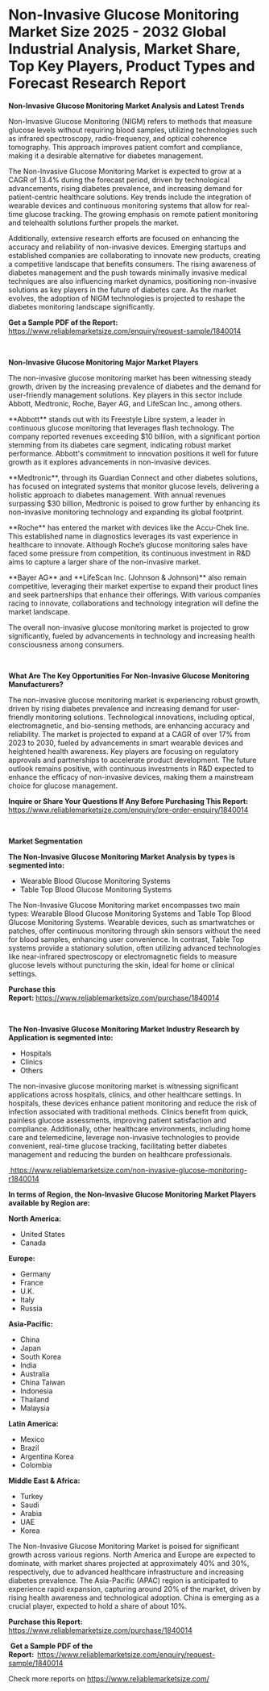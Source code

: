 <p><h1>Non-Invasive Glucose Monitoring Market Size 2025 - 2032 Global Industrial Analysis, Market Share, Top Key Players, Product Types and Forecast Research Report</h1></p><p><strong>Non-Invasive Glucose Monitoring Market Analysis and Latest Trends</strong></p>
<p><p>Non-Invasive Glucose Monitoring (NIGM) refers to methods that measure glucose levels without requiring blood samples, utilizing technologies such as infrared spectroscopy, radio-frequency, and optical coherence tomography. This approach improves patient comfort and compliance, making it a desirable alternative for diabetes management. </p><p>The Non-Invasive Glucose Monitoring Market is expected to grow at a CAGR of 13.4% during the forecast period, driven by technological advancements, rising diabetes prevalence, and increasing demand for patient-centric healthcare solutions. Key trends include the integration of wearable devices and continuous monitoring systems that allow for real-time glucose tracking. The growing emphasis on remote patient monitoring and telehealth solutions further propels the market. </p><p>Additionally, extensive research efforts are focused on enhancing the accuracy and reliability of non-invasive devices. Emerging startups and established companies are collaborating to innovate new products, creating a competitive landscape that benefits consumers. The rising awareness of diabetes management and the push towards minimally invasive medical techniques are also influencing market dynamics, positioning non-invasive solutions as key players in the future of diabetes care. As the market evolves, the adoption of NIGM technologies is projected to reshape the diabetes monitoring landscape significantly.</p></p>
<p><strong>Get a Sample PDF of the Report:&nbsp;</strong> <a href="https://www.reliablemarketsize.com/enquiry/request-sample/1840014?utm_campaign=2565&utm_medium=2&utm_source=Github&utm_content=ia&utm_term=26032025&utm_id=non-invasive-glucose-monitoring">https://www.reliablemarketsize.com/enquiry/request-sample/1840014</a></p>
<p>&nbsp;</p>
<p><strong>Non-Invasive Glucose Monitoring Major Market Players</strong></p>
<p><p>The non-invasive glucose monitoring market has been witnessing steady growth, driven by the increasing prevalence of diabetes and the demand for user-friendly management solutions. Key players in this sector include Abbott, Medtronic, Roche, Bayer AG, and LifeScan Inc., among others.</p><p>**Abbott** stands out with its Freestyle Libre system, a leader in continuous glucose monitoring that leverages flash technology. The company reported revenues exceeding $10 billion, with a significant portion stemming from its diabetes care segment, indicating robust market performance. Abbott's commitment to innovation positions it well for future growth as it explores advancements in non-invasive devices.</p><p>**Medtronic**, through its Guardian Connect and other diabetes solutions, has focused on integrated systems that monitor glucose levels, delivering a holistic approach to diabetes management. With annual revenues surpassing $30 billion, Medtronic is poised to grow further by enhancing its non-invasive monitoring technology and expanding its global footprint.</p><p>**Roche** has entered the market with devices like the Accu-Chek line. This established name in diagnostics leverages its vast experience in healthcare to innovate. Although Roche’s glucose monitoring sales have faced some pressure from competition, its continuous investment in R&D aims to capture a larger share of the non-invasive market.</p><p>**Bayer AG** and **LifeScan Inc. (Johnson & Johnson)** also remain competitive, leveraging their market expertise to expand their product lines and seek partnerships that enhance their offerings. With various companies racing to innovate, collaborations and technology integration will define the market landscape.</p><p>The overall non-invasive glucose monitoring market is projected to grow significantly, fueled by advancements in technology and increasing health consciousness among consumers.</p></p>
<p>&nbsp;</p>
<p><strong>What Are The Key Opportunities For Non-Invasive Glucose Monitoring Manufacturers?</strong></p>
<p><p>The non-invasive glucose monitoring market is experiencing robust growth, driven by rising diabetes prevalence and increasing demand for user-friendly monitoring solutions. Technological innovations, including optical, electromagnetic, and bio-sensing methods, are enhancing accuracy and reliability. The market is projected to expand at a CAGR of over 17% from 2023 to 2030, fueled by advancements in smart wearable devices and heightened health awareness. Key players are focusing on regulatory approvals and partnerships to accelerate product development. The future outlook remains positive, with continuous investments in R&D expected to enhance the efficacy of non-invasive devices, making them a mainstream choice for glucose management.</p></p>
<p><strong>Inquire or Share Your Questions If Any Before Purchasing This Report:</strong> <a href="https://www.reliablemarketsize.com/enquiry/pre-order-enquiry/1840014?utm_campaign=2565&utm_medium=2&utm_source=Github&utm_content=ia&utm_term=26032025&utm_id=non-invasive-glucose-monitoring">https://www.reliablemarketsize.com/enquiry/pre-order-enquiry/1840014</a></p>
<p>&nbsp;</p>
<p><strong>Market Segmentation</strong></p>
<p><strong>The Non-Invasive Glucose Monitoring Market Analysis by types is segmented into:</strong></p>
<p><ul><li>Wearable Blood Glucose Monitoring Systems</li><li>Table Top Blood Glucose Monitoring Systems</li></ul></p>
<p><p>The Non-Invasive Glucose Monitoring market encompasses two main types: Wearable Blood Glucose Monitoring Systems and Table Top Blood Glucose Monitoring Systems. Wearable devices, such as smartwatches or patches, offer continuous monitoring through skin sensors without the need for blood samples, enhancing user convenience. In contrast, Table Top systems provide a stationary solution, often utilizing advanced technologies like near-infrared spectroscopy or electromagnetic fields to measure glucose levels without puncturing the skin, ideal for home or clinical settings.</p></p>
<p><strong>Purchase this Report:&nbsp;</strong><a href="https://www.reliablemarketsize.com/purchase/1840014?utm_campaign=2565&utm_medium=2&utm_source=Github&utm_content=ia&utm_term=26032025&utm_id=non-invasive-glucose-monitoring">https://www.reliablemarketsize.com/purchase/1840014</a></p>
<p>&nbsp;</p>
<p><strong>The Non-Invasive Glucose Monitoring Market Industry Research by Application is segmented into:</strong></p>
<p><ul><li>Hospitals</li><li>Clinics</li><li>Others</li></ul></p>
<p><p>The non-invasive glucose monitoring market is witnessing significant applications across hospitals, clinics, and other healthcare settings. In hospitals, these devices enhance patient monitoring and reduce the risk of infection associated with traditional methods. Clinics benefit from quick, painless glucose assessments, improving patient satisfaction and compliance. Additionally, other healthcare environments, including home care and telemedicine, leverage non-invasive technologies to provide convenient, real-time glucose tracking, facilitating better diabetes management and reducing the burden on healthcare professionals.</p></p>
<p><a href="https://www.reliablemarketsize.com/non-invasive-glucose-monitoring-r1840014?utm_campaign=2565&utm_medium=2&utm_source=Github&utm_content=ia&utm_term=26032025&utm_id=non-invasive-glucose-monitoring">&nbsp;https://www.reliablemarketsize.com/non-invasive-glucose-monitoring-r1840014</a></p>
<p><strong>In terms of Region, the Non-Invasive Glucose Monitoring Market Players available by Region are:</strong></p>
<p>
    <p> <strong> North America: </strong>
        <ul>
            <li>United States</li>
            <li>Canada</li>
        </ul>
        </p> 
    <p> <strong> Europe: </strong>
        <ul>
            <li>Germany</li>
            <li>France</li>
            <li>U.K.</li>
            <li>Italy</li>
            <li>Russia</li>
        </ul>
        </p> 
    <p> <strong> Asia-Pacific: </strong>
        <ul>
            <li>China</li>
            <li>Japan</li>
            <li>South Korea</li>
            <li>India</li>
            <li>Australia</li>
            <li>China Taiwan</li>
            <li>Indonesia</li>
            <li>Thailand</li>
            <li>Malaysia</li>
        </ul>
        </p> 
    <p> <strong> Latin America: </strong>
        <ul>
            <li>Mexico</li>
            <li>Brazil</li>
            <li>Argentina Korea</li>
            <li>Colombia</li>
        </ul>
        </p> 
    <p> <strong> Middle East & Africa: </strong>
        <ul>
            <li>Turkey</li>
            <li>Saudi</li>
            <li>Arabia</li>
            <li>UAE</li>
            <li>Korea</li>
        </ul>
    </p>
    </p>
<p><p>The Non-Invasive Glucose Monitoring Market is poised for significant growth across various regions. North America and Europe are expected to dominate, with market shares projected at approximately 40% and 30%, respectively, due to advanced healthcare infrastructure and increasing diabetes prevalence. The Asia-Pacific (APAC) region is anticipated to experience rapid expansion, capturing around 20% of the market, driven by rising health awareness and technological adoption. China is emerging as a crucial player, expected to hold a share of about 10%.</p></p>
<p><strong>Purchase this Report: </strong><a href="https://www.reliablemarketsize.com/purchase/1840014?utm_campaign=2565&utm_medium=2&utm_source=Github&utm_content=ia&utm_term=26032025&utm_id=non-invasive-glucose-monitoring">https://www.reliablemarketsize.com/purchase/1840014</a></p>
<p>&nbsp;<strong>Get a Sample PDF of the Report:&nbsp;&nbsp;</strong><a href="https://www.reliablemarketsize.com/enquiry/request-sample/1840014?utm_campaign=2565&utm_medium=2&utm_source=Github&utm_content=ia&utm_term=26032025&utm_id=non-invasive-glucose-monitoring">https://www.reliablemarketsize.com/enquiry/request-sample/1840014</a></p>
<p><strong></strong></p>
<p>Check more reports on <a href="https://www.reliablemarketsize.com/?utm_campaign=2565&utm_medium=2&utm_source=Github&utm_content=ia&utm_term=26032025&utm_id=non-invasive-glucose-monitoring">https://www.reliablemarketsize.com/</a></p>